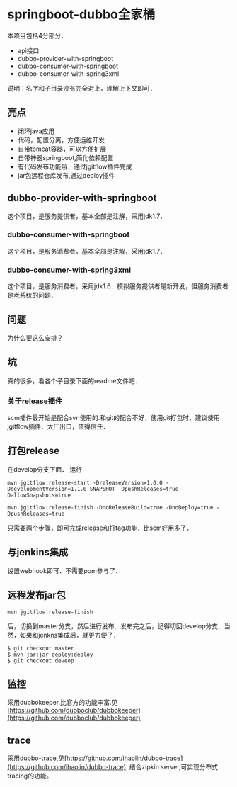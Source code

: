 # springboot-dubbo全家桶

本项目包括4分部分．
- api接口
- dubbo-provider-with-springboot
- dubbo-consumer-with-springboot
- dubbo-consumer-with-spring3xml

说明：名字和子目录没有完全对上，理解上下文即可．

## 亮点
- 闭环java应用
- 代码，配置分离，方便运维开发
- 自带tomcat容器，可以方便扩展
- 自带神器springboot,简化依赖配置
- 有代码发布功能哦．通过jgitflow插件完成
- jar包远程仓库发布,通过deploy插件


## dubbo-provider-with-springboot
这个项目，是服务提供者，基本全部是注解，采用jdk1.7．

### dubbo-consumer-with-springboot
这个项目，是服务消费者，基本全部是注解，采用jdk1.7．

### dubbo-consumer-with-spring3xml
这个项目，是服务消费者，采用jdk1.6．模拟服务提供者是新开发，但服务消费者是老系统的问题．

## 问题
为什么要这么安排？

## 坑
真的很多，看各个子目录下面的readme文件吧．

### 关于release插件
scm插件最开始是配合svn使用的.和git的配合不好，使用git打包时，建议使用jgitflow插件．大厂出口，值得信任．

## 打包release
在develop分支下面．
运行
```
mvn jgitflow:release-start -DreleaseVersion=1.0.0 -DdevelopmentVersion=1.1.0-SNAPSHOT -DpushReleases=true -DallowSnapshots=true
```

```
mvn jgitflow:release-finish -DnoReleaseBuild=true -DnoDeploy=true -DpushReleases=true
```
只需要两个步骤，即可完成release和打tag功能．比scm好用多了．


## 与jenkins集成
设置webhook即可．不需要pom参与了．

## 远程发布jar包
```
mvn jgitflow:release-finish
```
后，切换到master分支，然后进行发布．发布完之后，记得切回develop分支．当然，如果和jenkns集成后，就更方便了．

```
$ git checkout master
$ mvn jar:jar deploy:deploy
$ git checkout deveop
```

## 监控

采用dubbokeeper.比官方的功能丰富.见[https://github.com/dubboclub/dubbokeeper](https://github.com/dubboclub/dubbokeeper)

## trace
采用dubbo-trace,见[https://github.com/ihaolin/dubbo-trace](https://github.com/ihaolin/dubbo-trace).
结合zipkin server,可实现分布式tracing的功能。
